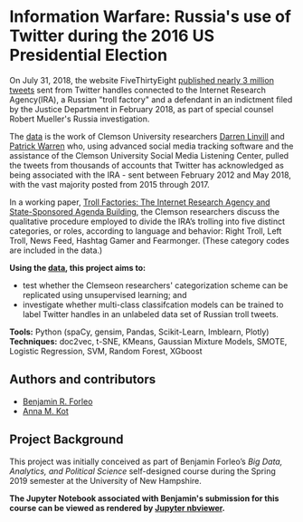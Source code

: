 # Information Warfare: Russia's use of Twitter during the 2016 US Presidential Election

On July 31, 2018, the website FiveThirtyEight [published nearly 3 million tweets](https://fivethirtyeight.com/features/why-were-sharing-3-million-russian-troll-tweets/) sent from Twitter handles connected to the Internet Research Agency(IRA), a Russian "troll factory" and a defendant in an indictment filed by the Justice Department in February 2018, as part of special counsel Robert Mueller's Russia investigation.

The [data](https://github.com/fivethirtyeight/russian-troll-tweets/) is the work of Clemson University researchers [Darren Linvill](https://www.clemson.edu/cbshs/faculty-staff/profiles/darrenl) and [Patrick Warren](http://pwarren.people.clemson.edu/) who, using advanced social media tracking software and the assistance of the Clemson University Social Media Listening Center, pulled the tweets from thousands of accounts that Twitter has acknowledged as being associated with the IRA - sent between February 2012 and May 2018, with the vast majority posted from 2015 through 2017.

In a working paper, [Troll Factories: The Internet Research Agency and State-Sponsored Agenda Building](http://pwarren.people.clemson.edu/Linvill_Warren_TrollFactory.pdf), the Clemson researchers discuss the qualitative procedure employed to divide the IRA’s trolling into five distinct categories, or roles, according to language and behavior: Right Troll, Left Troll, News Feed, Hashtag Gamer and Fearmonger. (These category codes are included in the data.)

**Using the [data](https://github.com/fivethirtyeight/russian-troll-tweets/), this project aims to:**

* test whether the Clemseon researchers' categorization scheme can be replicated using unsupervised learning; and
* investigate whether multi-class classifcation models can be trained to label Twitter handles in an unlabeled data set of Russian troll tweets.

**Tools:** Python (spaCy, gensim, Pandas, Scikit-Learn, Imblearn, Plotly)
<br>**Techniques:** doc2vec, t-SNE, KMeans, Gaussian Mixture Models, SMOTE, Logistic Regression, SVM, Random Forest, XGboost

## Authors and contributors
* [Benjamin R. Forleo](https://github.com/benforleo)
* [Anna M. Kot](https://github.com/kotanna)

## Project Background
This project was initially conceived as part of Benjamin Forleo’s *Big Data, Analytics, and Political Science* self-designed course during the Spring 2019 semester at the University of New Hampshire. 

**The Jupyter Notebook associated with Benjamin's submission for this course can be viewed as rendered by [Jupyter nbviewer](https://nbviewer.jupyter.org/github/benforleo/disinformation_project/blob/master/archive/labeled_tweets.ipynb).**

